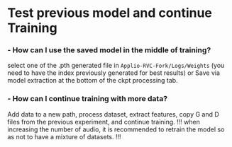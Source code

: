 # Test previous model and continue Training

### - How can I use the saved model in the middle of training?

select one of the .pth generated file in `Applio-RVC-Fork/Logs/Weights` (you need to have the index previously generated for best results) or Save via model extraction at the bottom of the ckpt processing tab.

### - How can I continue training with more data?

Add data to a new path, process dataset, extract features, copy G and D files from the previous experiment, and continue training.
!!!
when increasing the number of audio, it is recommended to retrain the model so as not to have a mixture of datasets. 
!!!
